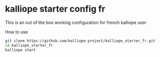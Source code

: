 # kalliope starter config fr

This is an out of the box working configuration for french kalliope user
 
How to use
 ```bash
git clone https://github.com/kalliope-project/kalliope_starter_fr.git
cd kalliope_starter_fr
kalliope start
```
